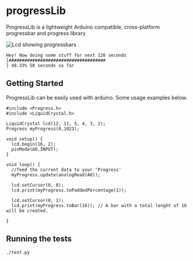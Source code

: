 # progressLib
ProgressLib is a lightweight Arduino compatible, cross-platform progressbar and progress library

![Lcd showing progressbars](https://raw.githubusercontent.com/cocomobill/progressLib/lcd.png)
```
Hey! Now doing some stuff for next 120 seconds
[#####################################                                         ] 48.33% 58 seconds so far
```
## Getting Started
ProgressLib can be easily used with arduino. Some usage examples below.
```
#include <Progress.h>
#include <LiquidCrystal.h>

LiquidCrystal lcd(12, 11, 5, 4, 3, 2);
Progress myProgress(0,1023);

void setup() {
  lcd.begin(16, 2);
  pinMode(A0,INPUT);
}

void loop() {
  //feed the current data to your 'Progress'
  myProgress.update(analogRead(A0));

  lcd.setCursor(0, 0);
  lcd.print(myProgress.toPaddedPercentage(1));

  lcd.setCursor(0, 1);
  lcd.print(myProgress.toBar(16)); // A bar with a total lenght of 16 will be created. 
  
}
```

## Running the tests
```
./test.py
```